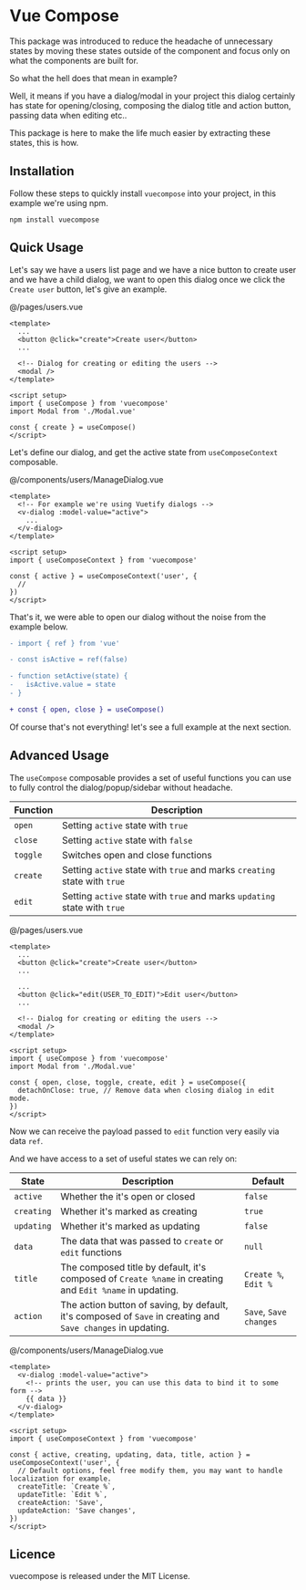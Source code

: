 # Vue Compose

This package was introduced to reduce the headache of unnecessary states by moving these states outside of the component and focus only on what the components are built for.

So what the hell does that mean in example?

Well, it means if you have a dialog/modal in your project this dialog certainly has state for opening/closing, composing the dialog title and action button, passing data when editing etc..

This package is here to make the life much easier by extracting these states, this is how.

## Installation

Follow these steps to quickly install `vuecompose` into your project, in this example we're using npm.

```
npm install vuecompose
```

## Quick Usage

Let's say we have a users list page and we have a nice button to create user and we have a child dialog, we want to open this dialog once we click the `Create user` button, let's give an example.

@/pages/users.vue

```vue
<template>
  ...
  <button @click="create">Create user</button>
  ...

  <!-- Dialog for creating or editing the users -->
  <modal />
</template>

<script setup>
import { useCompose } from 'vuecompose'
import Modal from './Modal.vue'

const { create } = useCompose()
</script>
```

Let's define our dialog, and get the active state from `useComposeContext` composable.

@/components/users/ManageDialog.vue

```vue
<template>
  <!-- For example we're using Vuetify dialogs -->
  <v-dialog :model-value="active">
    ...
  </v-dialog>
</template>

<script setup>
import { useComposeContext } from 'vuecompose'

const { active } = useComposeContext('user', {
  // 
})
</script>
```

That's it, we were able to open our dialog without the noise from the example below.

```diff
- import { ref } from 'vue'

- const isActive = ref(false)

- function setActive(state) {
-   isActive.value = state
- }

+ const { open, close } = useCompose()
```

Of course that's not everything! let's see a full example at the next section.

## Advanced Usage

The `useCompose` composable provides a set of useful functions you can use to fully control the dialog/popup/sidebar without headache.

| Function  | Description |
| ------------- | ------------- |
| `open`   | Setting `active` state with `true` |
| `close`  | Setting `active` state with `false` |
| `toggle` | Switches open and close functions |
| `create` | Setting `active` state with `true` and marks `creating` state with `true` |
| `edit`   | Setting `active` state with `true` and marks `updating` state with `true` |

@/pages/users.vue

```vue
<template>
  ...
  <button @click="create">Create user</button>
  ...

  ...
  <button @click="edit(USER_TO_EDIT)">Edit user</button>
  ...

  <!-- Dialog for creating or editing the users -->
  <modal />
</template>

<script setup>
import { useCompose } from 'vuecompose'
import Modal from './Modal.vue'

const { open, close, toggle, create, edit } = useCompose({
  detachOnClose: true, // Remove data when closing dialog in edit mode.
})
</script>
```

Now we can receive the payload passed to `edit` function very easily via data `ref`.

And we have access to a set of useful states we can rely on:

| State      | Description | Default |
| ---------- | ------------- | ----- |
| `active`   | Whether the it's open or closed | `false` |
| `creating` | Whether it's marked as creating | `true` |
| `updating` | Whether it's marked as updating | `false` |
| `data`     | The data that was passed to `create` or `edit` functions | `null` |
| `title`    | The composed title by default, it's composed of `Create %name` in creating and `Edit %name` in updating. | `Create %`, `Edit %` |
| `action`   | The action button of saving, by default, it's composed of `Save` in creating and `Save changes` in updating. | `Save`, `Save changes` |

@/components/users/ManageDialog.vue

```vue
<template>
  <v-dialog :model-value="active">
    <!-- prints the user, you can use this data to bind it to some form -->
    {{ data }}
  </v-dialog>
</template>

<script setup>
import { useComposeContext } from 'vuecompose'

const { active, creating, updating, data, title, action } = useComposeContext('user', {
  // Default options, feel free modify them, you may want to handle localization for example.
  createTitle: `Create %`,
  updateTitle: `Edit %`,
  createAction: 'Save',
  updateAction: 'Save changes',
})
</script>
```

## Licence

vuecompose is released under the MIT License.